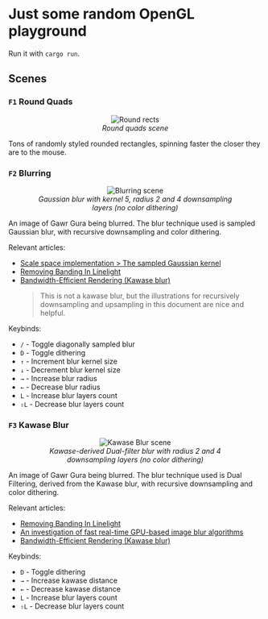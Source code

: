 # Just some random OpenGL playground

Run it with `cargo run`.

## Scenes

### `F1` Round Quads

<div align="center">
  <figure align="center">
    <img  align="center" src="https://fs.speykious.dev/opengl-squares/round-rects.png" alt="Round rects" />
    <figcaption align="center"><i>Round quads scene</i></figcaption>
  </figure>
</div>

Tons of randomly styled rounded rectangles, spinning faster the closer they are to the mouse.

### `F2` Blurring

<div align="center">
  <figure align="center">
    <img  align="center" src="https://fs.speykious.dev/opengl-squares/blur-gaussian-k5r2l4.png" alt="Blurring scene" />
    <figcaption align="center"><i>Gaussian blur with kernel 5, radius 2 and 4 downsampling layers (no color dithering)</i></figcaption>
  </figure>
</div>

An image of Gawr Gura being blurred.
The blur technique used is sampled Gaussian blur, with recursive downsampling and color dithering.

Relevant articles:
- [Scale space implementation > The sampled Gaussian kernel][sampled-gaussian-kernel]
- [Removing Banding In Linelight][removing-banding-in-linelight]
- [Bandwidth-Efficient Rendering (Kawase blur)][bandwidth-efficient-rendering]
  > This is not a kawase blur, but the illustrations for recursively downsampling and upsampling in this document are nice and helpful.

Keybinds:
- `/` - Toggle diagonally sampled blur
- `D` - Toggle dithering
- `↑` - Increment blur kernel size
- `↓` - Decrement blur kernel size
- `→` - Increase blur radius
- `←` - Decrease blur radius
- `L` - Increase blur layers count
- `⇧L` - Decrease blur layers count

### `F3` Kawase Blur

<div align="center">
  <figure align="center">
    <img  align="center" src="https://fs.speykious.dev/opengl-squares/blur-kawase-r2l4.png" alt="Kawase Blur scene" />
    <figcaption align="center"><i>Kawase-derived Dual-filter blur with radius 2 and 4 downsampling layers (no color dithering)</i></figcaption>
  </figure>
</div>

An image of Gawr Gura being blurred.
The blur technique used is Dual Filtering, derived from the Kawase blur, with recursive downsampling and color dithering.

Relevant articles:
- [Removing Banding In Linelight][removing-banding-in-linelight]
- [An investigation of fast real-time GPU-based image blur algorithms][investigation-blur-algorithms]
- [Bandwidth-Efficient Rendering (Kawase blur)][bandwidth-efficient-rendering]

[sampled-gaussian-kernel]: https://en.wikipedia.org/wiki/Scale_space_implementation#The_sampled_Gaussian_kernel
[removing-banding-in-linelight]: https://pixelmager.github.io/linelight/banding.html
[bandwidth-efficient-rendering]: https://community.arm.com/cfs-file/__key/communityserver-blogs-components-weblogfiles/00-00-00-20-66/siggraph2015_2D00_mmg_2D00_marius_2D00_notes.pdf
[investigation-blur-algorithms]: https://www.intel.com/content/www/us/en/developer/articles/technical/an-investigation-of-fast-real-time-gpu-based-image-blur-algorithms.html

Keybinds:
- `D` - Toggle dithering
- `→` - Increase kawase distance
- `←` - Decrease kawase distance
- `L` - Increase blur layers count
- `⇧L` - Decrease blur layers count
